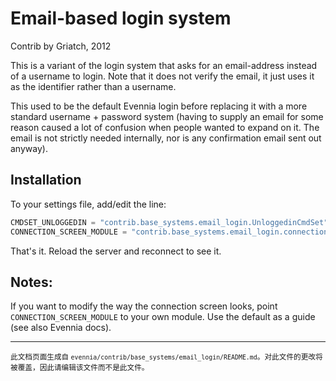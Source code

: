 # Email-based login system

Contrib by Griatch, 2012

This is a variant of the login system that asks for an email-address
instead of a username to login. Note that it does not verify the email,
it just uses it as the identifier rather than a username.

This used to be the default Evennia login before replacing it with a
more standard username + password system (having to supply an email
for some reason caused a lot of confusion when people wanted to expand
on it. The email is not strictly needed internally, nor is any
confirmation email sent out anyway).

## Installation

To your settings file, add/edit the line:

```python
CMDSET_UNLOGGEDIN = "contrib.base_systems.email_login.UnloggedinCmdSet"
CONNECTION_SCREEN_MODULE = "contrib.base_systems.email_login.connection_screens"

```

That's it. Reload the server and reconnect to see it.

## Notes:

If you want to modify the way the connection screen looks, point
`CONNECTION_SCREEN_MODULE` to your own module. Use the default as a
guide (see also Evennia docs).


----

<small>此文档页面生成自 `evennia/contrib/base_systems/email_login/README.md`。对此文件的更改将被覆盖，因此请编辑该文件而不是此文件。</small>
